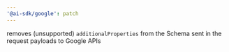```yaml
---
'@ai-sdk/google': patch
---
```


removes (unsupported) `additionalProperties` from the Schema sent in the request payloads to Google APIs

